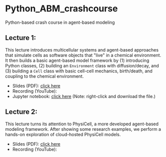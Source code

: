 # Python_ABM_crashcourse
Python-based crash course in agent-based modeling

## Lecture 1:
This lecture introduces multicellular systems and agent-based approaches that simulate cells as software objects that "live" in a chemical environment. It then builds a basic agent-based model framework by (1) introducing Python classes, (2) building an `Environment` class with diffusion/decay, and (3) building a `Cell` class with basic cell-cell mechanics, birth/death, and coupling to the chemical environment. 
* Slides (PDF): [click here](https://github.com/physicell-training/Python_ABM_crashcourse/raw/main/ABM%20intro%20-%20Stanford%20Lecture%201%20-%20Feb%202%2C%202022.pdf)
* Recording (YouTube):
* Jupyter notebook: [click here](https://raw.githubusercontent.com/physicell-training/Python_ABM_crashcourse/main/ABM_intro_python.ipynb)
(Note: right-click and download the file.) 

## Lecture 2: 
This lecture turns its attention to PhysiCell, a more developed agent-based modeling framework. After showing some research examples, we perform a hands-on exploration of cloud-hosted PhysiCell models. 
* Slides (PDF): [click here]()
* Recording (YouTube): 

